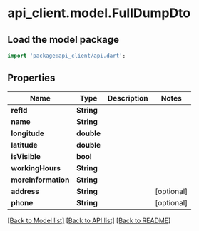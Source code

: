 # api_client.model.FullDumpDto

## Load the model package
```dart
import 'package:api_client/api.dart';
```

## Properties
Name | Type | Description | Notes
------------ | ------------- | ------------- | -------------
**refId** | **String** |  | 
**name** | **String** |  | 
**longitude** | **double** |  | 
**latitude** | **double** |  | 
**isVisible** | **bool** |  | 
**workingHours** | **String** |  | 
**moreInformation** | **String** |  | 
**address** | **String** |  | [optional] 
**phone** | **String** |  | [optional] 

[[Back to Model list]](../README.md#documentation-for-models) [[Back to API list]](../README.md#documentation-for-api-endpoints) [[Back to README]](../README.md)


